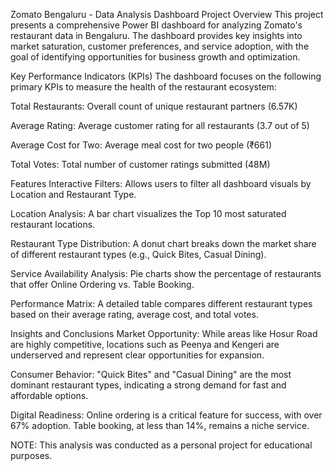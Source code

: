 Zomato Bengaluru - Data Analysis Dashboard
Project Overview
This project presents a comprehensive Power BI dashboard for analyzing Zomato's restaurant data in Bengaluru. The dashboard provides key insights into market saturation, customer preferences, and service adoption, with the goal of identifying opportunities for business growth and optimization.

Key Performance Indicators (KPIs)
The dashboard focuses on the following primary KPIs to measure the health of the restaurant ecosystem:

Total Restaurants: Overall count of unique restaurant partners (6.57K)

Average Rating: Average customer rating for all restaurants (3.7 out of 5)

Average Cost for Two: Average meal cost for two people (₹661)

Total Votes: Total number of customer ratings submitted (48M)

Features
Interactive Filters: Allows users to filter all dashboard visuals by Location and Restaurant Type.

Location Analysis: A bar chart visualizes the Top 10 most saturated restaurant locations.

Restaurant Type Distribution: A donut chart breaks down the market share of different restaurant types (e.g., Quick Bites, Casual Dining).

Service Availability Analysis: Pie charts show the percentage of restaurants that offer Online Ordering vs. Table Booking.

Performance Matrix: A detailed table compares different restaurant types based on their average rating, average cost, and total votes.

Insights and Conclusions
Market Opportunity: While areas like Hosur Road are highly competitive, locations such as Peenya and Kengeri are underserved and represent clear opportunities for expansion.

Consumer Behavior: "Quick Bites" and "Casual Dining" are the most dominant restaurant types, indicating a strong demand for fast and affordable options.

Digital Readiness: Online ordering is a critical feature for success, with over 67% adoption. Table booking, at less than 14%, remains a niche service.

NOTE: This analysis was conducted as a personal project for educational purposes.
